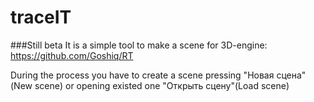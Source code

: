 # traceIT
###Still beta
It is a simple tool to make a scene for 3D-engine: https://github.com/Goshiq/RT

During the process you have to create a scene pressing "Новая сцена"(New scene) or opening existed one "Открыть сцену"(Load scene)
